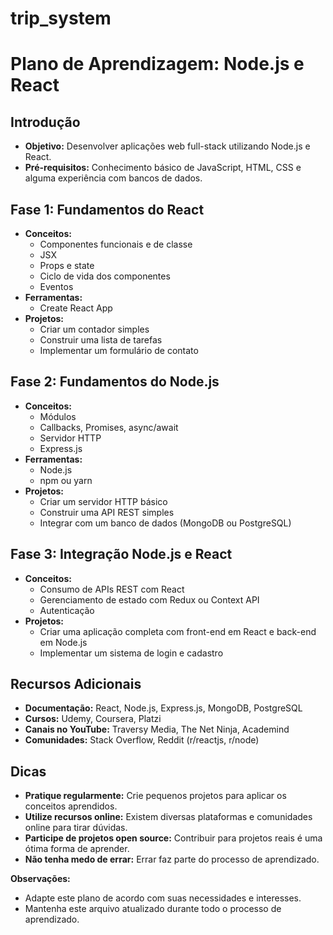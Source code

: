 # trip_system
# Plano de Aprendizagem: Node.js e React

## Introdução
* **Objetivo:** Desenvolver aplicações web full-stack utilizando Node.js e React.
* **Pré-requisitos:** Conhecimento básico de JavaScript, HTML, CSS e alguma experiência com bancos de dados.

## Fase 1: Fundamentos do React
* **Conceitos:**
    * Componentes funcionais e de classe
    * JSX
    * Props e state
    * Ciclo de vida dos componentes
    * Eventos
* **Ferramentas:**
    * Create React App
* **Projetos:**
    * Criar um contador simples
    * Construir uma lista de tarefas
    * Implementar um formulário de contato

## Fase 2: Fundamentos do Node.js
* **Conceitos:**
    * Módulos
    * Callbacks, Promises, async/await
    * Servidor HTTP
    * Express.js
* **Ferramentas:**
    * Node.js
    * npm ou yarn
* **Projetos:**
    * Criar um servidor HTTP básico
    * Construir uma API REST simples
    * Integrar com um banco de dados (MongoDB ou PostgreSQL)

## Fase 3: Integração Node.js e React
* **Conceitos:**
    * Consumo de APIs REST com React
    * Gerenciamento de estado com Redux ou Context API
    * Autenticação
* **Projetos:**
    * Criar uma aplicação completa com front-end em React e back-end em Node.js
    * Implementar um sistema de login e cadastro

## Recursos Adicionais
* **Documentação:** React, Node.js, Express.js, MongoDB, PostgreSQL
* **Cursos:** Udemy, Coursera, Platzi
* **Canais no YouTube:** Traversy Media, The Net Ninja, Academind
* **Comunidades:** Stack Overflow, Reddit (r/reactjs, r/node)

## Dicas
* **Pratique regularmente:** Crie pequenos projetos para aplicar os conceitos aprendidos.
* **Utilize recursos online:** Existem diversas plataformas e comunidades online para tirar dúvidas.
* **Participe de projetos open source:** Contribuir para projetos reais é uma ótima forma de aprender.
* **Não tenha medo de errar:** Errar faz parte do processo de aprendizado.

**Observações:**
* Adapte este plano de acordo com suas necessidades e interesses.
* Mantenha este arquivo atualizado durante todo o processo de aprendizado.
